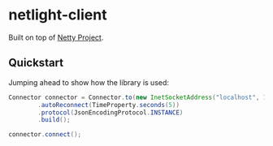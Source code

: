 # netlight-client

Built on top of [Netty Project](https://github.com/netty).

## Quickstart

Jumping ahead to show how the library is used:

```java
Connector connector = Connector.to(new InetSocketAddress("localhost", 18874))
        .autoReconnect(TimeProperty.seconds(5))
        .protocol(JsonEncodingProtocol.INSTANCE)
        .build();

connector.connect();
```
